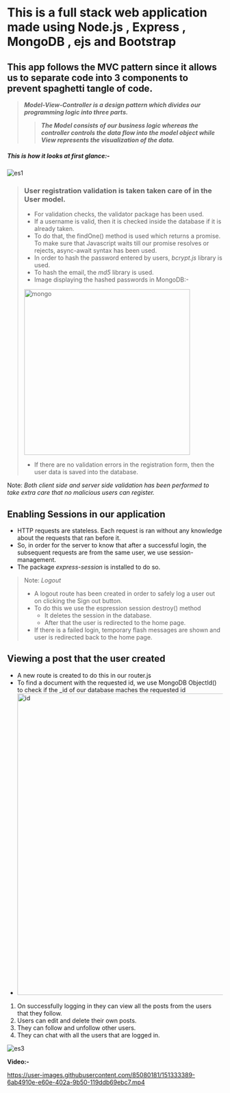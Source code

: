 # This is a full stack web application made using **Node.js** , **Express** , **MongoDB** , **ejs** and **Bootstrap**



## This app follows the MVC pattern since it allows us to separate code into 3 components to prevent spaghetti tangle of code.



>***Model-View-Controller is a design pattern which divides our programming logic into three parts.***
>
>>***The *Model* consists of our business logic whereas the controller controls the data flow into the model object while *View* represents the visualization of the data.***

##### This is how it looks at first glance:-
![es1](https://user-images.githubusercontent.com/85080181/151331405-d5a20d64-8684-4586-8cea-fd0fa3b234f1.PNG)

> ### User registration validation is taken taken care of in the User model.
> 
> - For validation checks, the validator package has been used.
> - If a username is valid, then it is checked inside the database if it is already taken. 
> - To do that, the findOne() method is used which returns a promise. To make sure that Javascript waits till our promise resolves or rejects, async-await syntax has been used.
> - In order to hash the password entered by users, *bcrypt.js* library is used.
> - To hash the email, the *md5* library is used.
> - Image displaying the hashed passwords in MongoDB:-
> <img width="387" alt="mongo" src="https://user-images.githubusercontent.com/85080181/152190429-0158f81c-3595-4c61-a642-87d8de9feac1.PNG">
> 
> - If there are no validation errors in the registration form, then the user data is saved into the database.

Note: *Both client side and server side validation has been performed to take extra care that no malicious users can register.*

## Enabling Sessions in our application

+ HTTP requests are stateless. Each request is ran without any knowledge about the requests that ran before it.
+ So, in order for the server to know that after a successful login, the subsequent requests are from the same user, we use session-management.
+ The package *express-session* is installed to do so.

> Note: *Logout*
> - A logout route has been created in order to safely log a user out on clicking the Sign out button.
> - To do this we use the espression session destroy() method 
>   - It deletes the session in the database. 
>   -  After that the user is redirected to the home page.
> - If there is a failed login, temporary flash messages are shown and user is redirected back to the home page.

## Viewing a post that the user created

+ A new route is created to do this in our router.js
+ To find a document with the requested id, we use MongoDB ObjectId() to check if the _id of our database maches the requested id
+ <img width="704" alt="id" src="https://user-images.githubusercontent.com/85080181/152195210-9c48dda1-ce4f-4414-99ca-0edb16eeff62.PNG">






1) On successfully logging in they can view all the posts from the users that they follow.
2) Users can edit and delete their own posts.
3) They can follow and unfollow other users.
4) They can chat with all the users that are logged in.

![es3](https://user-images.githubusercontent.com/85080181/151332924-cb45ba71-706c-4075-b9e1-f824d1b31f45.PNG)


**Video:-** 


https://user-images.githubusercontent.com/85080181/151333389-6ab4910e-e60e-402a-9b50-119ddb69ebc7.mp4



